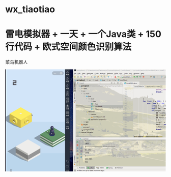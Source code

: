 # wx_tiaotiao
雷电模拟器
+
一天
+
一个Java类
+
150行代码
+
欧式空间颜色识别算法
=
菜鸟机器人

![image](https://github.com/haerxiong/wx_tiaotiao/blob/master/demo.gif)
